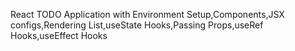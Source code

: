React TODO Application with Environment Setup,Components,JSX configs,Rendering List,useState Hooks,Passing Props,useRef Hooks,useEffect Hooks
